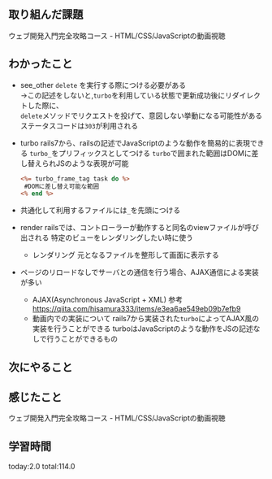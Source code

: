 ## 取り組んだ課題
ウェブ開発入門完全攻略コース - HTML/CSS/JavaScriptの動画視聴
## わかったこと
* see_other
  `delete` を実行する際につける必要がある   
  →この記述をしないと,`turbo`を利用している状態で更新成功後にリダイレクトした際に、   
  `delete`メソッドでリクエストを投げて、意図しない挙動になる可能性がある   
  ステータスコードは`303`が利用される
  
* turbo
  rails7から、railsの記述でJavaScriptのような動作を簡易的に表現できる
  `turbo_`をプリフィックスとしてつける
  `turbo`で囲まれた範囲はDOMに差し替えられJSのような表現が可能
  ```temp.html.erb
  <%= turbo_frame_tag task do %>
   #DOMに差し替え可能な範囲
  <% end %>
  ```

* 共通化して利用するファイルには`_`を先頭につける

* render
  railsでは、コントローラーが動作すると同名のviewファイルが呼び出される
  特定のビューをレンダリングしたい時に使う
  * レンダリング
    元となるファイルを整形して画面に表示する

* ページのリロードなしでサーバとの通信を行う場合、AJAX通信による実装が多い
  * AJAX(Asynchronous JavaScript + XML)
    参考
    https://qiita.com/hisamura333/items/e3ea6ae549eb09b7efb9
  * 動画内での実装について
    rails7から実装された`turbo`によってAJAX風の実装を行うことができる
    turboはJavaScriptのような動作をJSの記述なしで行うことができるもの
## 次にやること

## 感じたこと
ウェブ開発入門完全攻略コース - HTML/CSS/JavaScriptの動画視聴

## 学習時間
 today:2.0
 total:114.0